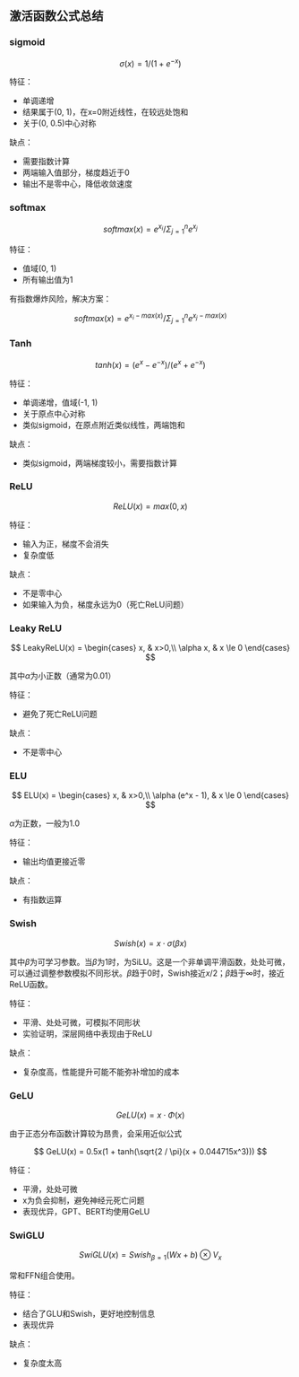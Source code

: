 ## 激活函数公式总结

### sigmoid

$$
\sigma (x) = 1 / (1 + e^{-x})
$$

特征：

- 单调递增
- 结果属于(0, 1)，在x=0附近线性，在较远处饱和
- 关于(0, 0.5)中心对称

缺点：

- 需要指数计算
- 两端输入值部分，梯度趋近于0
- 输出不是零中心，降低收敛速度

### softmax

$$
softmax(x) = e^{x_i} / \Sigma^n_{j=1}e^{x_j}
$$

特征：  
- 值域(0, 1)
- 所有输出值为1


有指数爆炸风险，解决方案：  

$$
softmax(x) = e^{x_i - max(x)} / \Sigma_{j=1}^ne^{x_j - max(x)}
$$

### Tanh

$$
tanh(x) = (e^x - e^{-x}) / (e^x + e^{-x})
$$

特征：
- 单调递增，值域(-1, 1)
- 关于原点中心对称  
- 类似sigmoid，在原点附近类似线性，两端饱和

缺点：
- 类似sigmoid，两端梯度较小，需要指数计算

### ReLU

$$
ReLU(x) = max(0, x)
$$

特征：
- 输入为正，梯度不会消失
- 复杂度低

缺点：
- 不是零中心
- 如果输入为负，梯度永远为0（死亡ReLU问题）

### Leaky ReLU

$$
LeakyReLU(x) = \begin{cases}
x, & x>0,\\
\alpha x, & x \le 0
\end{cases}
$$

其中$\alpha$为小正数（通常为0.01）

特征：
- 避免了死亡ReLU问题

缺点：
- 不是零中心

### ELU

$$
ELU(x) = \begin{cases}
x, & x>0,\\
\alpha (e^x - 1), & x \le 0
\end{cases}
$$

$\alpha$为正数，一般为1.0

特征：  
- 输出均值更接近零  

缺点：  
- 有指数运算

### Swish

$$
Swish(x) = x \cdot \sigma(\beta x)
$$

其中$\beta$为可学习参数。当$\beta$为1时，为SiLU。这是一个非单调平滑函数，处处可微，可以通过调整参数模拟不同形状。$\beta$趋于0时，Swish接近$x/2$；$\beta$趋于$\infty$时，接近ReLU函数。  

特征：  
- 平滑、处处可微，可模拟不同形状
- 实验证明，深层网络中表现由于ReLU

缺点： 
- 复杂度高，性能提升可能不能弥补增加的成本

### GeLU

$$
GeLU(x) = x \cdot \Phi(x)
$$

由于正态分布函数计算较为昂贵，会采用近似公式  

$$
GeLU(x) = 0.5x(1 + tanh(\sqrt{2 / \pi}(x + 0.044715x^3)))
$$

特征：
- 平滑，处处可微
- x为负会抑制，避免神经元死亡问题
- 表现优异，GPT、BERT均使用GeLU

### SwiGLU

$$
SwiGLU(x) = Swish_{\beta = 1}(Wx + b) \otimes V_x
$$

常和FFN组合使用。

特征：  

- 结合了GLU和Swish，更好地控制信息
- 表现优异

缺点：
- 复杂度太高